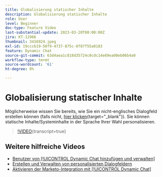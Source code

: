 ```yaml
---
title: Globalisierung statischer Inhalte
description: Globalisierung statischer Inhalte
role: User
level: Beginner
doc-type: Feature Video
last-substantial-update: 2023-03-20T00:00:00Z
jira: KT-12966
thumbnail: 3416924.jpeg
exl-id: 19ccc619-50f9-4737-875c-8f87f55a0183
feature: Dynamic Chat
source-git-commit: 63d4aea1c818d35724c0cdc14e69ea00eb06b4a0
workflow-type: tm+mt
source-wordcount: '61'
ht-degree: 0%

---
```


# Globalisierung statischer Inhalte

Möglicherweise wissen Sie bereits, wie Sie ein nicht-englisches Dialogfeld erstellen können (falls nicht, [hier klicken](https://nation.marketo.com/t5/dynamic-chat-discussion/design-non-english-language-conversations-in-dynamic-chat/m-p/324317#M39){target="_blank"}). Sie können statische Inhalte/Systeminhalte in der Sprache Ihrer Wahl personalisieren.

>[!VIDEO](https://video.tv.adobe.com/v/3439223/?quality=12&learn=on&captions=ger){transcript=true}

## Weitere hilfreiche Videos

* [Benutzer von [!UICONTROL Dynamic Chat hinzufügen und verwalten]](user-management.md)
* [Erstellen und Verwalten von personalisierten Dialogfeldern](dialogue-management.md)
* [Aktivieren der Marketo-Integration mit [!UICONTROL Dynamic Chat]](marketo-integration.md)
